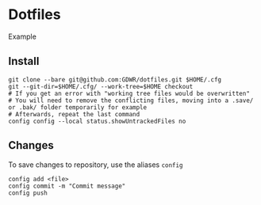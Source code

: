# Dotfiles

Example

## Install
```shell
git clone --bare git@github.com:GDWR/dotfiles.git $HOME/.cfg
git --git-dir=$HOME/.cfg/ --work-tree=$HOME checkout
# If you get an error with "working tree files would be overwritten"
# You will need to remove the conflicting files, moving into a .save/ or .bak/ folder temporarily for example
# Afterwards, repeat the last command
config config --local status.showUntrackedFiles no
```

## Changes
To save changes to repository, use the aliases `config`

```shell
config add <file>
config commit -m "Commit message"
config push
```

